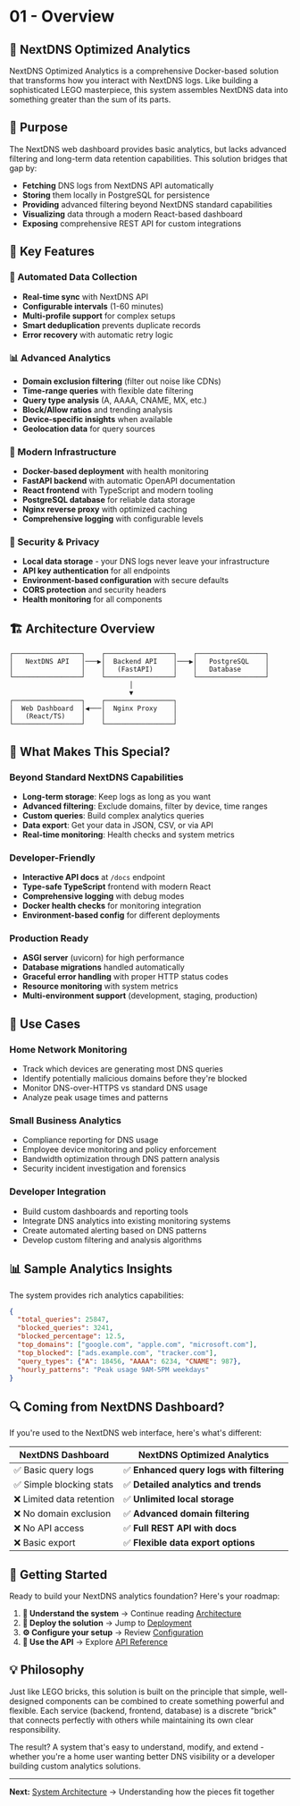 # 01 - Overview

## 🧱 NextDNS Optimized Analytics

NextDNS Optimized Analytics is a comprehensive Docker-based solution that transforms how you interact with NextDNS logs. Like building a sophisticated LEGO masterpiece, this system assembles NextDNS data into something greater than the sum of its parts.

## 🎯 Purpose

The NextDNS web dashboard provides basic analytics, but lacks advanced filtering and long-term data retention capabilities. This solution bridges that gap by:

- **Fetching** DNS logs from NextDNS API automatically
- **Storing** them locally in PostgreSQL for persistence  
- **Providing** advanced filtering beyond NextDNS standard capabilities
- **Visualizing** data through a modern React-based dashboard
- **Exposing** comprehensive REST API for custom integrations

## 🚀 Key Features

### **🔄 Automated Data Collection**
- **Real-time sync** with NextDNS API
- **Configurable intervals** (1-60 minutes)
- **Multi-profile support** for complex setups
- **Smart deduplication** prevents duplicate records
- **Error recovery** with automatic retry logic

### **📊 Advanced Analytics**
- **Domain exclusion filtering** (filter out noise like CDNs)
- **Time-range queries** with flexible date filtering
- **Query type analysis** (A, AAAA, CNAME, MX, etc.)
- **Block/Allow ratios** and trending analysis
- **Device-specific insights** when available
- **Geolocation data** for query sources

### **🐳 Modern Infrastructure**
- **Docker-based deployment** with health monitoring
- **FastAPI backend** with automatic OpenAPI documentation
- **React frontend** with TypeScript and modern tooling
- **PostgreSQL database** for reliable data storage
- **Nginx reverse proxy** with optimized caching
- **Comprehensive logging** with configurable levels

### **🔐 Security & Privacy**
- **Local data storage** - your DNS logs never leave your infrastructure
- **API key authentication** for all endpoints
- **Environment-based configuration** with secure defaults
- **CORS protection** and security headers
- **Health monitoring** for all components

## 🏗️ Architecture Overview

```
┌─────────────────┐    ┌─────────────────┐    ┌─────────────────┐
│   NextDNS API   │───▶│  Backend API    │───▶│   PostgreSQL    │
│                 │    │   (FastAPI)     │    │   Database      │
└─────────────────┘    └─────────────────┘    └─────────────────┘
                              │
                              ▼
┌─────────────────┐    ┌─────────────────┐
│  Web Dashboard  │◀───│  Nginx Proxy    │
│   (React/TS)    │    │                 │
└─────────────────┘    └─────────────────┘
```

## 🎪 What Makes This Special?

### **Beyond Standard NextDNS Capabilities**
- **Long-term storage**: Keep logs as long as you want
- **Advanced filtering**: Exclude domains, filter by device, time ranges
- **Custom queries**: Build complex analytics queries
- **Data export**: Get your data in JSON, CSV, or via API
- **Real-time monitoring**: Health checks and system metrics

### **Developer-Friendly**
- **Interactive API docs** at `/docs` endpoint
- **Type-safe TypeScript** frontend with modern React
- **Comprehensive logging** with debug modes
- **Docker health checks** for monitoring integration
- **Environment-based config** for different deployments

### **Production Ready**
- **ASGI server** (uvicorn) for high performance
- **Database migrations** handled automatically
- **Graceful error handling** with proper HTTP status codes
- **Resource monitoring** with system metrics
- **Multi-environment support** (development, staging, production)

## 🎯 Use Cases

### **Home Network Monitoring**
- Track which devices are generating most DNS queries
- Identify potentially malicious domains before they're blocked
- Monitor DNS-over-HTTPS vs standard DNS usage
- Analyze peak usage times and patterns

### **Small Business Analytics**
- Compliance reporting for DNS usage
- Employee device monitoring and policy enforcement
- Bandwidth optimization through DNS pattern analysis
- Security incident investigation and forensics

### **Developer Integration**
- Build custom dashboards and reporting tools
- Integrate DNS analytics into existing monitoring systems
- Create automated alerting based on DNS patterns
- Develop custom filtering and analysis algorithms

## 📊 Sample Analytics Insights

The system provides rich analytics capabilities:

```json
{
  "total_queries": 25847,
  "blocked_queries": 3241,
  "blocked_percentage": 12.5,
  "top_domains": ["google.com", "apple.com", "microsoft.com"],
  "top_blocked": ["ads.example.com", "tracker.com"],
  "query_types": {"A": 18456, "AAAA": 6234, "CNAME": 987},
  "hourly_patterns": "Peak usage 9AM-5PM weekdays"
}
```

## 🔍 Coming from NextDNS Dashboard?

If you're used to the NextDNS web interface, here's what's different:

| NextDNS Dashboard | NextDNS Optimized Analytics |
|-------------------|------------------------------|
| ✅ Basic query logs | ✅ **Enhanced query logs with filtering** |
| ✅ Simple blocking stats | ✅ **Detailed analytics and trends** |
| ❌ Limited data retention | ✅ **Unlimited local storage** |
| ❌ No domain exclusion | ✅ **Advanced domain filtering** |
| ❌ No API access | ✅ **Full REST API with docs** |
| ❌ Basic export | ✅ **Flexible data export options** |

## 🚦 Getting Started

Ready to build your NextDNS analytics foundation? Here's your roadmap:

1. **📖 Understand the system** → Continue reading [Architecture](./02-architecture.md)
2. **🚀 Deploy the solution** → Jump to [Deployment](./04-deployment.md)  
3. **⚙️ Configure your setup** → Review [Configuration](./05-configuration.md)
4. **🔌 Use the API** → Explore [API Reference](./03-api-reference.md)

## 💡 Philosophy

Just like LEGO bricks, this solution is built on the principle that simple, well-designed components can be combined to create something powerful and flexible. Each service (backend, frontend, database) is a discrete "brick" that connects perfectly with others while maintaining its own clear responsibility.

The result? A system that's easy to understand, modify, and extend - whether you're a home user wanting better DNS visibility or a developer building custom analytics solutions.

---

**Next:** [System Architecture](./02-architecture.md) → Understanding how the pieces fit together